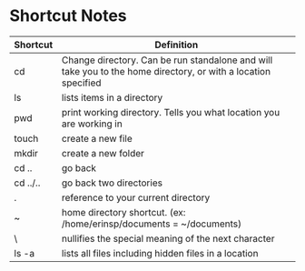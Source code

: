# Shortcut Notes

Shortcut | Definition
-------- | ----------
cd | Change directory. Can be run standalone and will take you to the home directory, or with a location specified
ls | lists items in a directory
pwd | print working directory. Tells you what location you are working in
touch | create a new file
mkdir | create a new folder
cd .. | go back
cd ../.. | go back two directories
. | reference to your current directory
~ | home directory shortcut. (ex: /home/erinsp/documents = ~/documents)
\ | nullifies the special meaning of the next character
ls -a | lists all files including hidden files in a location

